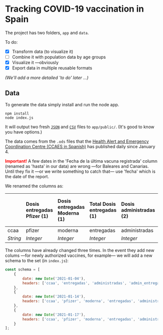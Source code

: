 # Tracking COVID-19 vaccination in Spain
The project has two folders, `app` and `data`.

To do:

- [x] Transform data (to visualize it)
- [ ] Combine it with population data by age groups
- [x] Visualize it —obviously
- [x] Export data in multiple reusable formats

*(We'll add a more detailed 'to do' later ...)*

## Data
To generate the data simply install and run the node app.
```
npm install
node index.js
```
It will output two fresh [`JSON`](https://raw.githubusercontent.com/fndvit/covid-vaccination-tracker/main/app/public/data.json) and [`CSV`](https://raw.githubusercontent.com/fndvit/covid-vaccination-tracker/main/app/public/data.csv) files to `app/public/`. (It's good to know you have options.)

The data comes from the `.ods` files that the [Health Alert and Emergency Coordination Centre (CCAES in Spanish)](https://www.mscbs.gob.es/profesionales/saludPublica/ccayes/alertasActual/nCov/vacunaCovid19.htm) has published daily since January 4.

<span style="color:red">**Important!**</span> A few dates in the 'Fecha de la última vacuna registrada' column (renamed as 'hasta' in our data) are wrong —for Baleares and Canarias. Until they fix it —or we write something to catch that— use 'fecha' which is the date of the report.

We renamed the columns as:

 | | Dosis entregadas Pfizer (1) | Dosis entregadas Moderna (1) | Total Dosis entregadas (1) | Dosis administradas (2) | % sobre entregadas | Nº Personas vacunadas (pauta completada) | Fecha de la última vacuna registrada (2) 
:--- | :--- | :--- | :--- | :--- | :--- | :--- | :--- 
 ccaa | pfizer | moderna | entregadas | administradas | admin_entregadas | vacuna_completa | hasta 
*String* | *Integer* | *Integer* | *Integer* | *Integer*  | *Integer*  | *Integer*  | *Date*

The columns have already changed three times. In the event they add new colums —for newly authorized vaccines, for example— we will add  a new schema to the set (in `index.js`):

```javascript
const schema = [
    {
        date: new Date('2021-01-04'),
        headers: ['ccaa', 'entregadas', 'administradas', 'admin_entregadas', 'hasta']
    },
    {
        date: new Date('2021-01-14'),
        headers: ['ccaa', 'pfizer', 'moderna', 'entregadas', 'administradas', 'admin_entregadas', 'hasta']
    },
    {
        date: new Date('2021-01-17'),
        headers: ['ccaa', 'pfizer', 'moderna', 'entregadas', 'administradas', 'admin_entregadas', 'vacuna_completa', 'hasta']
    }
];
```


